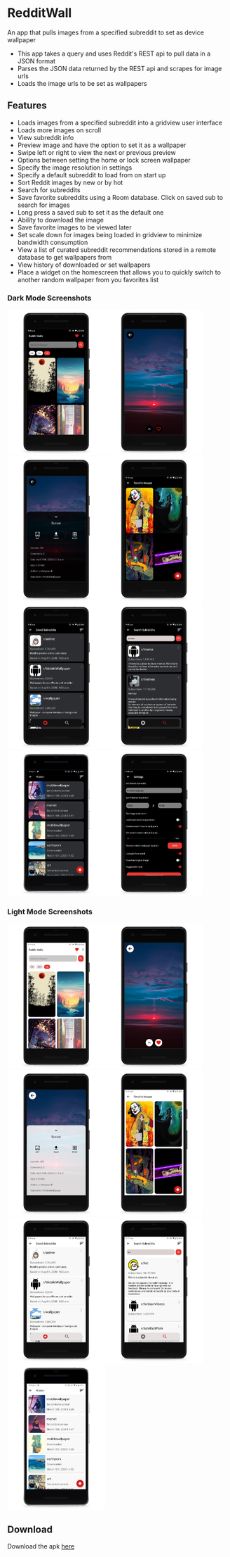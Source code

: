 # RedditWall
An app that pulls images from a specified subreddit to set as device wallpaper
- This app takes a query and uses Reddit's REST api to pull data in a JSON format
- Parses the JSON data returned by the REST api and scrapes for image urls
- Loads the image urls to be set as wallpapers

## Features
- Loads images from a specified subreddit into a gridview user interface
- Loads more images on scroll
- View subreddit info
- Preview image and have the option to set it as a wallpaper
- Swipe left or right to view the next or previous preview
- Options between setting the home or lock screen wallpaper
- Specify the image resolution in settings
- Specify a default subreddit to load from on start up
- Sort Reddit images by new or by hot
- Search for subreddits
- Save favorite subreddits using a Room database. Click on saved sub to search for images
- Long press a saved sub to set it as the default one
- Ability to download the image
- Save favorite images to be viewed later
- Set scale down for images being loaded in gridview to minimize bandwidth consumption
- View a list of curated subreddit recommendations stored in a remote database to get wallpapers from
- View history of downloaded or set wallpapers
- Place a widget on the homescreen that allows you to quickly switch to another random wallpaper from you favorites list
### Dark Mode Screenshots
<img src="screens/home_dark.png" height="331" width="223"><img src="screens/dark_prev.png" height="331" width="223"><img src="screens/dark_bottom.png" height="331" width="223"/><img src="screens/favorites_dark.png" height="331" width="223"><img src="screens/saved_dark.png" height="331" width="223"><img src="screens/search_dark.png" height="331" width="223"><img src="screens/dark_hist.png" height="331" width="223"><img src="screens/settings_dark.png" height="331" width="223">
### Light Mode Screenshots
<img src="screens/home_light.png" height="331" width="223"><img src="screens/light_prev.png" height="331" width="223"><img src="screens/light_bottom.png" height="331" width="223"><img src="screens/favorites_light.png" height="331" width="223"><img src="screens/saved_light.png" height="331" width="223"><img src="screens/search_light.png" height="331" width="223"><img src="screens/light_hist.png" height="331" width="223">

## Download
Download the apk [here](https://github.com/meh430/RedditWall/releases/download/v0.83-beta/reddit-walls-0.83b.apk)
